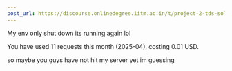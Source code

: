 ```yaml
---
post_url: https://discourse.onlinedegree.iitm.ac.in/t/project-2-tds-solver-discussion-thread/169029/362
---
```

My env only shut down its running again lol

You have used 11 requests this month (2025-04), costing 0.01 USD.

so maybe you guys have not hit my server yet im guessing